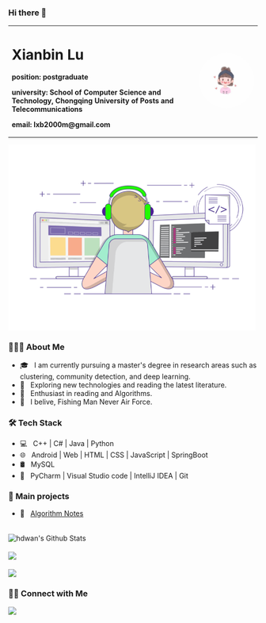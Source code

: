### Hi there 👋

<!--
**hdwan/hdwan** is a ✨ _special_ ✨ repository because its `README.md` (this file) appears on your GitHub profile.

Here are some ideas to get you started:

- 🔭 I’m currently working on ...
- 🌱 I’m currently learning ...
- 👯 I’m looking to collaborate on ...
- 🤔 I’m looking for help with ...
- 💬 Ask me about ...
- 📫 How to reach me: ...
- 😄 Pronouns: ...
- ⚡ Fun fact: ...
-->
<table border="0">
  <tr>
    <td width="75%">
      <h1>Xianbin Lu</h1>
      <p><b>position: postgraduate</b></p>
      <p><b>university: School of Computer Science and Technology, Chongqing University of Posts and Telecommunications</b></p>
      <p><b>email: lxb2000m@gmail.com</b></p>
    </td>
    <td width="25%">
      <img src="./me.png" width="100%" style="border-radius: 50%;"> 
    </td>
  </tr>  
</table>


<img align="middle" alt="GIF" src="https://raw.githubusercontent.com/devSouvik/devSouvik/master/gif3.gif" width="500"/>

<h3> 👨🏻‍💻 About Me </h3>

- 🎓 &nbsp; I am currently pursuing a master's degree in research areas such as clustering, community detection, and deep learning.
- 🤔 &nbsp; Exploring new technologies and reading the latest literature.
- 🌱 &nbsp; Enthusiast in reading and Algorithms.
- 🎣 &nbsp; I belive, Fishing Man Never Air Force. 

<h3>🛠 Tech Stack</h3>

- 💻 &nbsp; C++ | C# | Java | Python 
- 🌐 &nbsp; Android | Web | HTML | CSS | JavaScript | SpringBoot 
- 🛢 &nbsp; MySQL 
- 🔧 &nbsp; PyCharm | Visual Studio code | IntelliJ IDEA | Git
<h3 > 📑 Main projects</h3>

- 📝 &nbsp; [Algorithm Notes](https://github.com/hdwan/algorithms)
<br>
<img align="center" src="https://github-readme-stats.vercel.app/api?username=hdwan&include_all_commits=true&count_private=true&show_icons=true&line_height=20&title_color=7A7ADB&icon_color=2234AE&text_color=D3D3D3&bg_color=0,000000,130F40" alt="hdwan's Github Stats">
</br>
<br>
<img  align="center"  src="https://github-readme-stats.vercel.app/api/top-langs/?username=hdwan&count_private=true&show_icons=true&line_height=20&title_color=7A7ADB&icon_color=2234AE&text_color=D3D3D3&bg_color=0,000000,130F40" /> 
</br>
<br>
 <img  align="center"  src="https://github-readme-activity-graph.vercel.app/graph?username=hdwan&theme=xcode&count_private=true&show_icons=true&line_height=20&title_color=7A7ADB&icon_color=2234AE&text_color=D3D3D3&bg_color=0,000000,130F40" />
</br>
<h3> 🤝🏻 Connect with Me </h3>

<a href="mailto:lxb2000m@gmail.com" target="_blank" rel="noopener noreferrer"><img src="https://img.icons8.com/plasticine/100/000000/gmail.png"  /></a>

&nbsp; 






